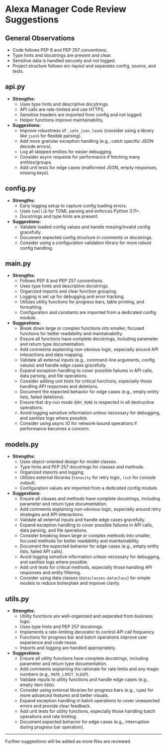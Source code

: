 # Alexa Manager Code Review Suggestions

## General Observations
- Code follows PEP 8 and PEP 257 conventions.
- Type hints and docstrings are present and clear.
- Sensitive data is handled securely and not logged.
- Project structure follows src-layout and separates config, source, and tests.

## api.py
- **Strengths:**
  - Uses type hints and descriptive docstrings.
  - API calls are rate-limited and use HTTPS.
  - Sensitive headers are imported from config and not logged.
  - Helper functions improve maintainability.
- **Suggestions:**
  - Improve robustness of `_safe_json_loads` (consider using a library like `json5` for flexible parsing).
  - Add more granular exception handling (e.g., catch specific JSON decode errors).
  - Log all skipped entities for easier debugging.
  - Consider async requests for performance if fetching many entities/groups.
  - Add unit tests for edge cases (malformed JSON, empty responses, missing keys).

## config.py
- **Strengths:**
  - Early logging setup to capture config loading errors.
  - Uses `tomllib` for TOML parsing and enforces Python 3.11+.
  - Docstrings and type hints are present.
- **Suggestions:**
  - Validate loaded config values and handle missing/invalid config gracefully.
  - Document expected config structure in comments or docstrings.
  - Consider using a configuration validation library for more robust config handling.

## main.py
- **Strengths:**
  - Follows PEP 8 and PEP 257 conventions.
  - Uses type hints and descriptive docstrings.
  - Organized imports and clear function grouping.
  - Logging is set up for debugging and error tracking.
  - Utilizes utility functions for progress bars, table printing, and formatting.
  - Configuration and constants are imported from a dedicated config module.
- **Suggestions:**
  - Break down large or complex functions into smaller, focused functions for better readability and maintainability.
  - Ensure all functions have complete docstrings, including parameter and return type documentation.
  - Add comments explaining non-obvious logic, especially around API interactions and data mapping.
  - Validate all external inputs (e.g., command-line arguments, config values) and handle edge cases gracefully.
  - Expand exception handling to cover possible failures in API calls, data parsing, and file operations.
  - Consider adding unit tests for critical functions, especially those handling API responses and deletions.
  - Document the expected behavior for edge cases (e.g., empty entity lists, failed deletions).
  - Ensure that dry-run mode (`DRY_RUN`) is respected in all destructive operations.
  - Avoid logging sensitive information unless necessary for debugging, and sanitize logs where possible.
  - Consider using async IO for network-bound operations if performance becomes a concern.

## models.py
- **Strengths:**
  - Uses object-oriented design for model classes.
  - Type hints and PEP 257 docstrings for classes and methods.
  - Organized imports and logging.
  - Utilizes external libraries (`tenacity` for retry logic, `rich` for console output).
  - Configuration values are imported from a dedicated config module.
- **Suggestions:**
  - Ensure all classes and methods have complete docstrings, including parameter and return type documentation.
  - Add comments explaining non-obvious logic, especially around retry strategies and API interactions.
  - Validate all external inputs and handle edge cases gracefully.
  - Expand exception handling to cover possible failures in API calls, data parsing, and file operations.
  - Consider breaking down large or complex methods into smaller, focused methods for better readability and maintainability.
  - Document the expected behavior for edge cases (e.g., empty entity lists, failed API calls).
  - Avoid logging sensitive information unless necessary for debugging, and sanitize logs where possible.
  - Add unit tests for critical methods, especially those handling API responses and entity filtering.
  - Consider using data classes (`dataclasses.dataclass`) for simple models to reduce boilerplate and improve clarity.

## utils.py
- **Strengths:**
  - Utility functions are well-organized and separated from business logic.
  - Uses type hints and PEP 257 docstrings.
  - Implements a rate-limiting decorator to control API call frequency.
  - Functions for progress bar and batch operations improve user experience and code reuse.
  - Imports and logging are handled appropriately.
- **Suggestions:**
  - Ensure all utility functions have complete docstrings, including parameter and return type documentation.
  - Add comments explaining the rationale for rate limits and any magic numbers (e.g., `RATE_LIMIT_SLEEP`).
  - Validate inputs to utility functions and handle edge cases (e.g., empty item lists).
  - Consider using external libraries for progress bars (e.g., `tqdm`) for more advanced features and better visuals.
  - Expand exception handling in batch operations to cover unexpected errors and provide clear feedback.
  - Add unit tests for utility functions, especially those handling batch operations and rate limiting.
  - Document expected behavior for edge cases (e.g., interruption during progress bar operation).

---

Further suggestions will be added as more files are reviewed.
